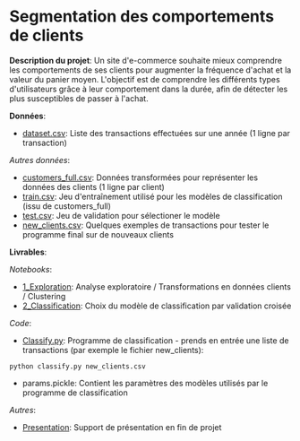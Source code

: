 # Segmentation des comportements de clients

**Description du projet**:
Un site d'e-commerce souhaite mieux comprendre les comportements de ses clients pour augmenter la fréquence d'achat et la valeur 
du panier moyen. 
L'objectif est de comprendre les différents types d'utilisateurs grâce à leur comportement dans la durée, afin de détecter les plus 
susceptibles de passer à l'achat.

**Données**:
* [dataset.csv](dataset.csv): Liste des transactions effectuées sur une année (1 ligne par transaction)

*Autres données*:
* [customers_full.csv](customers_full.csv): Données transformées pour représenter les données des clients (1 ligne par client)
* [train.csv](train.csv): Jeu d'entraînement utilisé pour les modèles de classification (issu de customers_full)
* [test.csv](test.csv): Jeu de validation pour sélectioner le modèle
* [new_clients.csv](new_clients.csv): Quelques exemples de transactions pour tester le programme final sur de nouveaux clients

**Livrables**:

*Notebooks*:
* [1_Exploration](1_Exploration.ipynb): Analyse exploratoire / Transformations en données clients / Clustering
* [2_Classification](2_Classification.ipynb): Choix du modèle de classification par validation croisée

*Code*:
* [Classify.py](classify.py): Programme de classification - prends en entrée une liste de transactions (par exemple le fichier new_clients):
```
python classify.py new_clients.csv
```
* params.pickle: Contient les paramètres des modèles utilisés par le programme de classification

*Autres*:
* [Presentation](Presentation.pdf): Support de présentation en fin de projet
